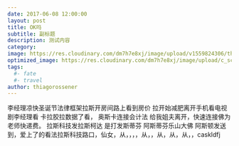 ```yaml
---
date: 2017-06-08 12:00:00
layout: post
title: OK吗
subtitle: 副标题
description: 测试内容
category:
image: https://res.cloudinary.com/dm7h7e8xj/image/upload/v1559824306/theme13_dshbqx.jpg
optimized_image: https://res.cloudinary.com/dm7h7e8xj/image/upload/c_scale,w_380/v1559824306/theme13_dshbqx.jpg
tags:
  #- fate
  #- travel
author: thiagorossener
---
```


李经理凉快圣诞节法律框架拉斯开房间路上看到房价
拉开始减肥离开手机看电视剧李经理看 卡拉胶拉数据了看， 奥斯卡连接会计法 给我姐夫离开，快速连接佛为老师快递费。
拉斯科技发拉斯柯达
    是打发斯蒂芬 阿斯蒂芬乐山大佛 阿斯顿发送到，爱上了的看法拉斯科技路口，仙女，从，，，，从，，从，从，从，，caskldfj
